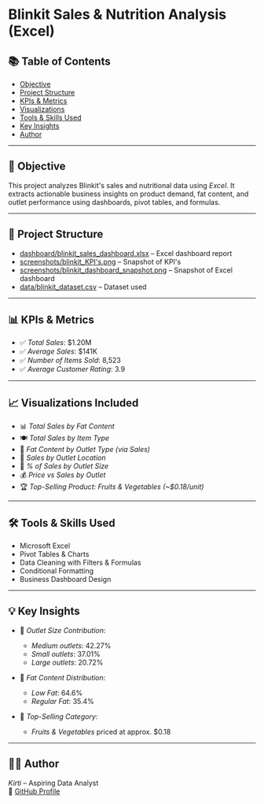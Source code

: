 # Blinkit Sales & Nutrition Analysis (Excel)

## 📚 Table of Contents
- [Objective](#objective)
- [Project Structure](#project-structure)
- [KPIs & Metrics](#kpis--metrics)
- [Visualizations](#visualizations)
- [Tools & Skills Used](#tools--skills-used)
- [Key Insights](#key-insights)
- [Author](#author)

---

## 🎯 Objective

This project analyzes Blinkit's sales and nutritional data using *Excel*. It extracts actionable business insights on product demand, fat content, and outlet performance using dashboards, pivot tables, and formulas.

---

## 📁 Project Structure

- [dashboard/blinkit_sales_dashboard.xlsx](dashboard/blinkit_dashboard.xlsx) – Excel dashboard report
- [screenshots/blinkit_KPI's.png](screenshots/blinkit_KPI's.png) – Snapshot of KPI's
- [screenshots/blinkit_dashboard_snapshot.png](screenshots/blinkit_dashboard_snapshot.png) – Snapshot of Excel dashboard
- [data/blinkit_dataset.csv](data/blinkit_dataset.csv) – Dataset used 

---

## 📊 KPIs & Metrics

- ✅ *Total Sales*: $1.20M
- ✅ *Average Sales*: $141K
- ✅ *Number of Items Sold*: 8,523
- ✅ *Average Customer Rating*: 3.9

---

## 📈 Visualizations Included

- 📊 *Total Sales by Fat Content*
- 🍽 *Total Sales by Item Type*
- 🏪 *Fat Content by Outlet Type (via Sales)*
- 📍 *Sales by Outlet Location*
- 🧮 *% of Sales by Outlet Size*
- 💰 *Price vs Sales by Outlet*
- 🏆 *Top-Selling Product: Fruits & Vegetables (~$0.18/unit)*

---

## 🛠 Tools & Skills Used

- Microsoft Excel
- Pivot Tables & Charts
- Data Cleaning with Filters & Formulas
- Conditional Formatting
- Business Dashboard Design

---

## 💡 Key Insights

- 🏬 *Outlet Size Contribution*:
  - *Medium outlets*: 42.27%
  - *Small outlets*: 37.01%
  - *Large outlets*: 20.72%

- 🥗 *Fat Content Distribution*:
  - *Low Fat*: 64.6%
  - *Regular Fat*: 35.4%

- 🥇 *Top-Selling Category*:
  - *Fruits & Vegetables* priced at approx. $0.18

---

## 👩‍💻 Author

*Kirti* – Aspiring Data Analyst  
🔗 [GitHub Profile](https://github.com/Kirti-DA)
